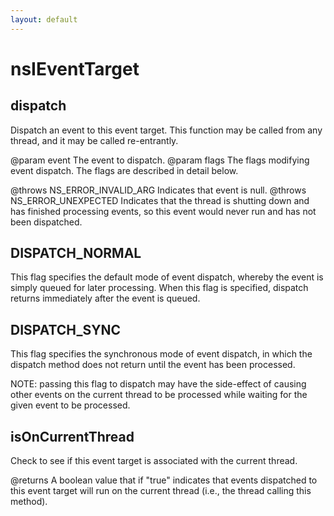 ```yaml
---
layout: default
---
```


# nsIEventTarget #

## dispatch ##

Dispatch an event to this event target.  This function may be called from
any thread, and it may be called re-entrantly.

@param event
  The event to dispatch.
@param flags
  The flags modifying event dispatch.  The flags are described in detail
  below.

@throws NS_ERROR_INVALID_ARG
  Indicates that event is null.
@throws NS_ERROR_UNEXPECTED
  Indicates that the thread is shutting down and has finished processing
events, so this event would never run and has not been dispatched. 


## DISPATCH_NORMAL ##

This flag specifies the default mode of event dispatch, whereby the event
is simply queued for later processing.  When this flag is specified,
dispatch returns immediately after the event is queued.


## DISPATCH_SYNC ##

This flag specifies the synchronous mode of event dispatch, in which the
dispatch method does not return until the event has been processed.

NOTE: passing this flag to dispatch may have the side-effect of causing
other events on the current thread to be processed while waiting for the
given event to be processed.


## isOnCurrentThread ##

Check to see if this event target is associated with the current thread.

@returns
  A boolean value that if "true" indicates that events dispatched to this
  event target will run on the current thread (i.e., the thread calling
  this method).


